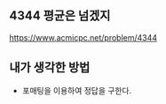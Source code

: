 ## 4344 평균은 넘겠지

<https://www.acmicpc.net/problem/4344>

## 내가 생각한 방법

<!-- ![이미지](./img.png) -->

- 포매팅을 이용하여 정답을 구한다.
